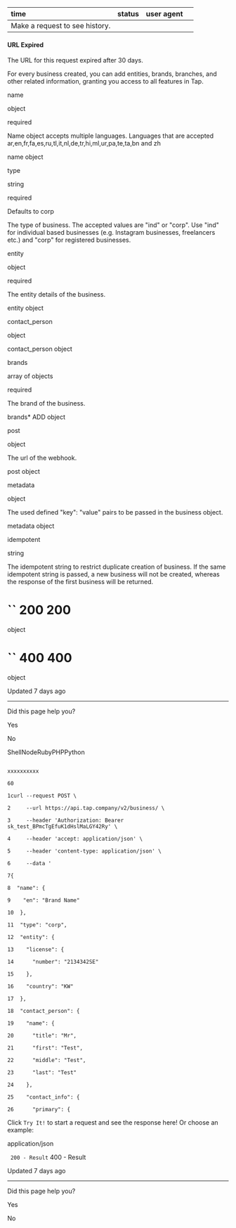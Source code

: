 | time | status | user agent |  |
| :-- | :-- | :-- | :-- |
| Make a request to see history. |

#### URL Expired

The URL for this request expired after 30 days.

For every business created, you can add entities, brands, branches, and other related information, granting you access to all features in Tap.

name

object

required

Name object accepts multiple languages. Languages that are accepted ar,en,fr,fa,es,ru,tl,it,nl,de,tr,hi,ml,ur,pa,te,ta,bn and zh

name object

type

string

required

Defaults to corp

The type of business. The accepted values are "ind" or "corp". Use "ind" for individual based businesses (e.g. Instagram businesses, freelancers etc.) and "corp" for registered businesses.

entity

object

required

The entity details of the business.

entity object

contact\_person

object

contact\_person object

brands

array of objects

required

The brand of the business.

brands\*
ADD object

post

object

The url of the webhook.

post object

metadata

object

The used defined "key": "value" pairs to be passed in the business object.

metadata object

idempotent

string

The idempotent string to restrict duplicate creation of business. If the same idempotent string is passed, a new business will not be created, whereas the response of the first business will be returned.

# `` 200      200

object

# `` 400      400

object

Updated 7 days ago

* * *

Did this page help you?

Yes

No

ShellNodeRubyPHPPython

```

xxxxxxxxxx

60

1curl --request POST \

2     --url https://api.tap.company/v2/business/ \

3     --header 'Authorization: Bearer sk_test_BPmcTgEfuK1dHslMaLGY42Ry' \

4     --header 'accept: application/json' \

5     --header 'content-type: application/json' \

6     --data '

7{

8  "name": {

9    "en": "Brand Name"

10  },

11  "type": "corp",

12  "entity": {

13    "license": {

14      "number": "2134342SE"

15    },

16    "country": "KW"

17  },

18  "contact_person": {

19    "name": {

20      "title": "Mr",

21      "first": "Test",

22      "middle": "Test",

23      "last": "Test"

24    },

25    "contact_info": {

26      "primary": {

```

Click `Try It!` to start a request and see the response here! Or choose an example:

application/json

`` 200 - Result`` 400 - Result

Updated 7 days ago

* * *

Did this page help you?

Yes

No